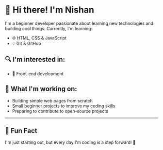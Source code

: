 # 👋 Hi there! I'm Nishan

I'm a beginner developer passionate about learning new technologies and building cool things. Currently, I'm learning:

- 🌐 HTML, CSS & JavaScript  
- 💡 Git & GitHub  

## 🔍 I'm interested in:
  
- 📱 Front-end development    

## 🌱 What I'm working on:

- Building simple web pages from scratch  
- Small beginner projects to improve my coding skills  
- Preparing to contribute to open-source projects  

---

## 📌 Fun Fact

I'm just starting out, but every day I'm coding is a step forward! 🚀
